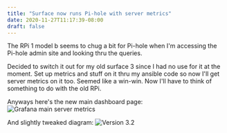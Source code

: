 ```yaml
---
title: "Surface now runs Pi-hole with server metrics"
date: 2020-11-27T11:17:39-08:00
draft: false
---
```


The RPi 1 model b seems to chug a bit for Pi-hole when I'm accessing the Pi-hole admin site and looking thru the queries.

Decided to switch it out for my old surface 3 since I had no use for it at the moment. Set up metrics and stuff on it thru my ansible code so now I'll get server metrics on it too. Seemed like a win-win. Now I'll have to think of something to do with the old RPi.

Anyways here's the new main dashboard page:
![Grafana main server metrics](grafana.png)

And slightly tweaked diagram:
![Version 3.2](homelab3.2.jpg)
